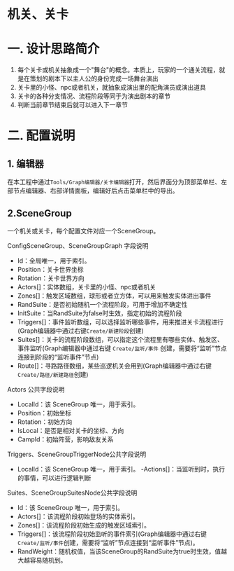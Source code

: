 # 机关、关卡

# 一. 设计思路简介

1. 每个关卡或机关抽象成一个"舞台"的概念。本质上，玩家的一个通关流程，就是在策划的剧本下以主人公的身份完成一场舞台演出
2. 关卡里的小怪、npc或者机关，就抽象成演出里的配角演员或演出道具
3. 关卡的各种分支情况、流程阶段等同于为演出剧本的章节
4. 判断当前章节结束后就可以进入下一章节

# 二. 配置说明

## 1. 编辑器

在本工程中通过```Tools/Graph编辑器/关卡编辑器```打开，然后界面分为顶部菜单栏、左部节点编辑器、右部详情面板，编辑好后点击菜单栏中的导出。

## 2.SceneGroup

一个机关或关卡，每个配置文件对应一个SceneGroup。

ConfigSceneGroup、SceneGroupGraph 字段说明

- Id：全局唯一，用于索引。
- Position：关卡世界坐标
- Rotation：关卡世界方向
- Actors[]：实体数组，关卡里的小怪、npc或者机关
- Zones[]：触发区域数组，球形或者立方体，可以用来触发实体进出事件
- RandSuite：是否初始随机一个流程阶段，可用于增加不确定性
- InitSuite：当RandSuite为false时生效，指定初始的流程阶段
- Triggers[]：事件监听数组，可以选择监听哪些事件，用来推进关卡流程进行(Graph编辑器中通过右键```Create/新建阶段```创建)
- Suites[]：关卡的流程阶段数组，可以指定这个流程里有哪些实体、触发区、事件监听(Graph编辑器中通过右键 ```Create/监听/事件``` 创建，需要将“监听”节点连接到阶段的“监听事件”节点)
- Route[]：寻路路径数组，某些巡逻机关会用到(Graph编辑器中通过右键```Create/路径/新建路径```创建)

Actors 公共字段说明
- LocalId：该 SceneGroup 唯一，用于索引。
- Position：初始坐标
- Rotation：初始方向
- IsLocal：是否是相对关卡的坐标、方向
- CampId：初始阵营，影响敌友关系

Triggers、SceneGroupTriggerNode公共字段说明
- LocalId：该 SceneGroup 唯一，用于索引。
-Actions[]：当监听到时，执行的事情，可以进行逻辑判断

Suites、SceneGroupSuitesNode公共字段说明

- Id：该 SceneGroup 唯一，用于索引。
- Actors[]：该流程阶段初始登场的实体索引。
- Zones[]：该流程阶段初始生成的触发区域索引。
- Triggers[]：该流程阶段初始监听的事件索引(Graph编辑器中通过右键```Create/监听/事件```创建，需要将“监听”节点连接到“监听事件”节点)。
- RandWeight：随机权值，当该SceneGroup的RandSuite为true时生效，值越大越容易随机到。









